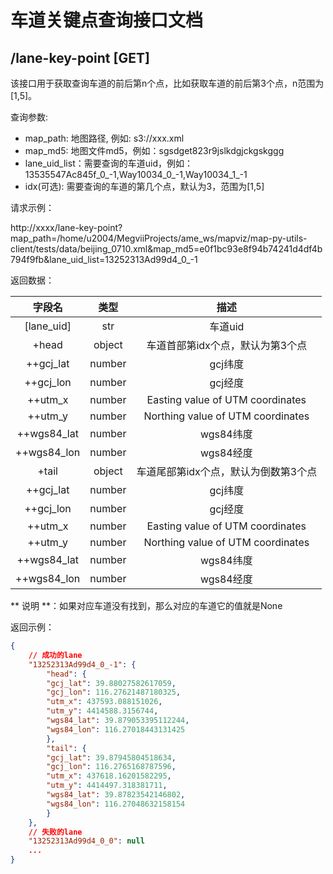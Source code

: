 # 车道关键点查询接口文档

## /lane-key-point [GET]

该接口用于获取查询车道的前后第n个点，比如获取车道的前后第3个点，n范围为[1,5]。

查询参数:

- map_path: 地图路径, 例如: s3://xxx.xml
- map_md5: 地图文件md5，例如：sgsdget823r9jslkdgjckgskggg
- lane_uid_list：需要查询的车道uid，例如：13535547Ac845f_0_-1,Way10034_0_-1,Way10034_1_-1
- idx(可选): 需要查询的车道的第几个点，默认为3，范围为[1,5]

请求示例：

http://xxxx/lane-key-point?map_path=/home/u2004/MegviiProjects/ame_ws/mapviz/map-py-utils-client/tests/data/beijing_0710.xml&map_md5=e0f1bc93e8f94b74241d4df4b794f9fb&lane_uid_list=13252313Ad99d4_0_-1

返回数据：

|字段名|类型|描述|
|:-:|:-:|:-:|
|[lane_uid]|str|车道uid|
|+head|object|车道首部第idx个点，默认为第3个点|
|++gcj_lat|number|gcj纬度|
|++gcj_lon|number|gcj经度|
|++utm_x|number|Easting value of UTM coordinates|
|++utm_y|number|Northing value of UTM coordinates|
|++wgs84_lat|number|wgs84纬度|
|++wgs84_lon|number|wgs84经度|
|+tail|object|车道尾部第idx个点，默认为倒数第3个点|
|++gcj_lat|number|gcj纬度|
|++gcj_lon|number|gcj经度|
|++utm_x|number|Easting value of UTM coordinates|
|++utm_y|number|Northing value of UTM coordinates|
|++wgs84_lat|number|wgs84纬度|
|++wgs84_lon|number|wgs84经度|

** 说明 **：如果对应车道没有找到，那么对应的车道它的值就是None

返回示例：

```json
{
    // 成功的lane
    "13252313Ad99d4_0_-1": {
        "head": {
        "gcj_lat": 39.88027582617059,
        "gcj_lon": 116.27621487180325,
        "utm_x": 437593.088151026,
        "utm_y": 4414588.3156744,
        "wgs84_lat": 39.879053395112244,
        "wgs84_lon": 116.27018443131425
        },
        "tail": {
        "gcj_lat": 39.87945804518634,
        "gcj_lon": 116.2765168787596,
        "utm_x": 437618.16201582295,
        "utm_y": 4414497.318381711,
        "wgs84_lat": 39.87823542146802,
        "wgs84_lon": 116.27048632158154
        }
    },
    // 失败的lane
    "13252313Ad99d4_0_0": null
    ...
}
```